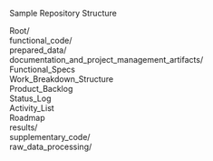 Sample Repository Structure

Root/  
  functional_code/  
  prepared_data/  
  documentation_and_project_management_artifacts/  
    Functional_Specs  
    Work_Breakdown_Structure  
    Product_Backlog  
    Status_Log  
    Activity_List  
    Roadmap  
  results/  
  supplementary_code/  
    raw_data_processing/  
